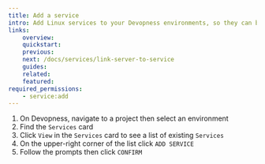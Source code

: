 ```yaml
---
title: Add a service
intro: Add Linux services to your Devopness environments, so they can be easily managed and linked to all servers and applications that depend on them.
links:
    overview:
    quickstart:
    previous:
    next: /docs/services/link-server-to-service
    guides:
    related:
    featured:
required_permissions:
    - service:add
---
```


1. On Devopness, navigate to a project then select an environment
1. Find the `Services` card
1. Click `View` in the `Services` card to see a list of existing `Services`
1. On the upper-right corner of the list click `ADD SERVICE`
1. Follow the prompts then click `CONFIRM`

